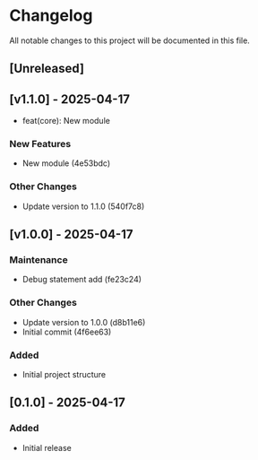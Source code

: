 # Changelog

All notable changes to this project will be documented in this file.

## [Unreleased]

## [v1.1.0] - 2025-04-17
- feat(core): New module

### New Features
- New module (4e53bdc)

### Other Changes
- Update version to 1.1.0 (540f7c8)



## [v1.0.0] - 2025-04-17
### Maintenance
- Debug statement add (fe23c24)

### Other Changes
- Update version to 1.0.0 (d8b11e6)
- Initial commit (4f6ee63)



### Added
- Initial project structure

## [0.1.0] - 2025-04-17

### Added
- Initial release